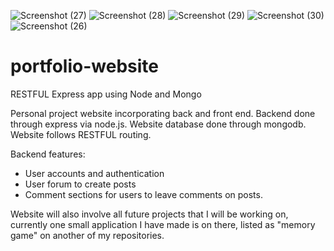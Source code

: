 ![Screenshot (27)](https://github.com/ShantanuSharma11/portfolio/assets/97371684/220be0b5-e1fb-4b63-a6cf-672eb697a86d)
![Screenshot (28)](https://github.com/ShantanuSharma11/portfolio/assets/97371684/3b25852f-9910-4e6e-a761-85fdcd2f7415)
![Screenshot (29)](https://github.com/ShantanuSharma11/portfolio/assets/97371684/11ec947e-c428-43a9-8335-9d93fe11f40e)
![Screenshot (30)](https://github.com/ShantanuSharma11/portfolio/assets/97371684/2ea5a8bf-3e75-47eb-bdb9-a99c0633d645)
![Screenshot (26)](https://github.com/ShantanuSharma11/portfolio/assets/97371684/bb1d697b-4fc9-432b-a0af-ca6fea88d5b0)






# portfolio-website
RESTFUL Express app using Node and Mongo

Personal project website incorporating back and front end. Backend done through express via node.js. Website database done through mongodb. Website follows RESTFUL routing.

Backend features:
  - User accounts and authentication
  - User forum to create posts
  - Comment sections for users to leave comments on posts. 
  
  Website will also involve all future projects that I will be working on, currently one small application I have made is on there, listed   as "memory game" on another of my repositories.
